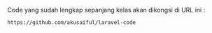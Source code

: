 
Code yang sudah lengkap sepanjang kelas akan dikongsi di URL ini : 

    https://github.com/akusaiful/laravel-code